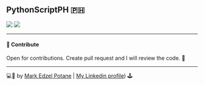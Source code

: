 ## PythonScriptPH 🇵🇭
[![](https://img.shields.io/static/v1?label=python&message=3.10.6&color=f7df28&style=for-the-badge&logo=python)](https://www.python.org/) [![](https://img.shields.io/static/v1?label=LICENSE&message=GPLv3&color=brightgreen&style=for-the-badge&logo=gnu)](https://www.gnu.org/licenses/gpl-3.0.en.html)

---

#### 🎯 Contribute
Open for contributions. Create pull request and I will review the code. 🧐

---

💻🌠 by [Mark Edzel Potane](https://mpotane.github.io) | [My Linkedin profile](https://www.linkedin.com/in/mpotane/)) 🕹
